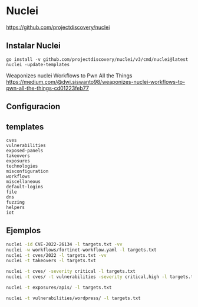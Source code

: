 # Nuclei

https://github.com/projectdiscovery/nuclei


## Instalar Nuclei
```shell
go install -v github.com/projectdiscovery/nuclei/v3/cmd/nuclei@latest
nuclei -update-templates
```




Weaponizes nuclei Workflows to Pwn All the Things
https://medium.com/@dwi.siswanto98/weaponizes-nuclei-workflows-to-pwn-all-the-things-cd01223feb77

## Configuracion

## templates

```
cves
vulnerabilities
exposed-panels
takeovers
exposures
technologies
misconfiguration
workflows
miscellaneous
default-logins
file
dns
fuzzing
helpers
iot
```


## Ejemplos

```bash
nuclei -id CVE-2022-26134 -l targets.txt -vv
nuclei -w workflows/fortinet-workflow.yaml -l targets.txt
nuclei -t cves/2022 -l targets.txt -vv
nuclei -t takeovers -l targets.txt

nuclei -t cves/ -severity critical -l targets.txt
nuclei -t cves/ -t vulnerabilities -severity critical,high -l targets.txt

nuclei -t exposures/apis/ -l targets.txt

nuclei -t vulnerabilities/wordpress/ -l targets.txt
```


